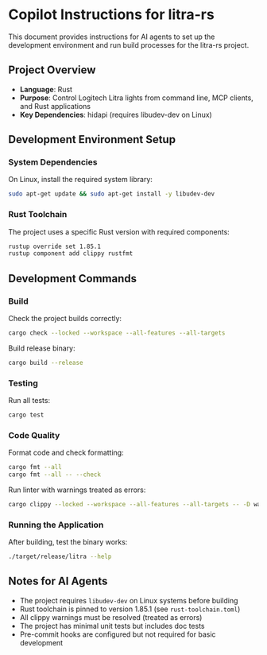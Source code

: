 # Copilot Instructions for litra-rs

This document provides instructions for AI agents to set up the development environment and run build processes for the litra-rs project.

## Project Overview

- **Language**: Rust
- **Purpose**: Control Logitech Litra lights from command line, MCP clients, and Rust applications
- **Key Dependencies**: hidapi (requires libudev-dev on Linux)

## Development Environment Setup

### System Dependencies

On Linux, install the required system library:
```bash
sudo apt-get update && sudo apt-get install -y libudev-dev
```

### Rust Toolchain

The project uses a specific Rust version with required components:
```bash
rustup override set 1.85.1
rustup component add clippy rustfmt
```

## Development Commands

### Build

Check the project builds correctly:
```bash
cargo check --locked --workspace --all-features --all-targets
```

Build release binary:
```bash
cargo build --release
```

### Testing

Run all tests:
```bash
cargo test
```

### Code Quality

Format code and check formatting:
```bash
cargo fmt --all
cargo fmt --all -- --check
```

Run linter with warnings treated as errors:
```bash
cargo clippy --locked --workspace --all-features --all-targets -- -D warnings
```

### Running the Application

After building, test the binary works:
```bash
./target/release/litra --help
```

## Notes for AI Agents

- The project requires `libudev-dev` on Linux systems before building
- Rust toolchain is pinned to version 1.85.1 (see `rust-toolchain.toml`)
- All clippy warnings must be resolved (treated as errors)
- The project has minimal unit tests but includes doc tests
- Pre-commit hooks are configured but not required for basic development